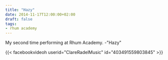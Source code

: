 ```yaml
---
title: "Hazy"
date: 2014-11-17T12:00:00+02:00
draft: false
tags: 
- rhum academy
---
```


My second time performing at Rhum Academy. -"Hazy"

{{< facebookvideoh userid="ClareRadelMusic" id="403491559803845" >}}